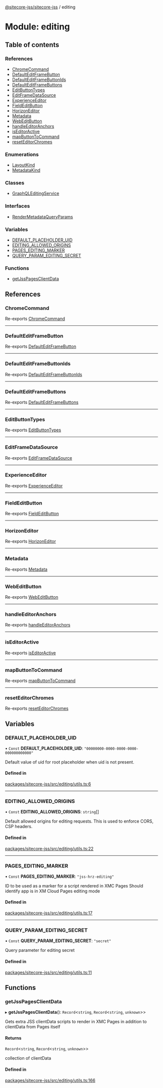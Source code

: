 [@sitecore-jss/sitecore-jss](../README.md) / editing

# Module: editing

## Table of contents

### References

- [ChromeCommand](editing.md#chromecommand)
- [DefaultEditFrameButton](editing.md#defaulteditframebutton)
- [DefaultEditFrameButtonIds](editing.md#defaulteditframebuttonids)
- [DefaultEditFrameButtons](editing.md#defaulteditframebuttons)
- [EditButtonTypes](editing.md#editbuttontypes)
- [EditFrameDataSource](editing.md#editframedatasource)
- [ExperienceEditor](editing.md#experienceeditor)
- [FieldEditButton](editing.md#fieldeditbutton)
- [HorizonEditor](editing.md#horizoneditor)
- [Metadata](editing.md#metadata)
- [WebEditButton](editing.md#webeditbutton)
- [handleEditorAnchors](editing.md#handleeditoranchors)
- [isEditorActive](editing.md#iseditoractive)
- [mapButtonToCommand](editing.md#mapbuttontocommand)
- [resetEditorChromes](editing.md#reseteditorchromes)

### Enumerations

- [LayoutKind](../enums/editing.LayoutKind.md)
- [MetadataKind](../enums/editing.MetadataKind.md)

### Classes

- [GraphQLEditingService](../classes/editing.GraphQLEditingService.md)

### Interfaces

- [RenderMetadataQueryParams](../interfaces/editing.RenderMetadataQueryParams.md)

### Variables

- [DEFAULT\_PLACEHOLDER\_UID](editing.md#default_placeholder_uid)
- [EDITING\_ALLOWED\_ORIGINS](editing.md#editing_allowed_origins)
- [PAGES\_EDITING\_MARKER](editing.md#pages_editing_marker)
- [QUERY\_PARAM\_EDITING\_SECRET](editing.md#query_param_editing_secret)

### Functions

- [getJssPagesClientData](editing.md#getjsspagesclientdata)

## References

### ChromeCommand

Re-exports [ChromeCommand](utils.md#chromecommand)

___

### DefaultEditFrameButton

Re-exports [DefaultEditFrameButton](utils.md#defaulteditframebutton)

___

### DefaultEditFrameButtonIds

Re-exports [DefaultEditFrameButtonIds](utils.md#defaulteditframebuttonids)

___

### DefaultEditFrameButtons

Re-exports [DefaultEditFrameButtons](utils.md#defaulteditframebuttons)

___

### EditButtonTypes

Re-exports [EditButtonTypes](utils.md#editbuttontypes)

___

### EditFrameDataSource

Re-exports [EditFrameDataSource](utils.md#editframedatasource)

___

### ExperienceEditor

Re-exports [ExperienceEditor](../classes/utils.ExperienceEditor.md)

___

### FieldEditButton

Re-exports [FieldEditButton](utils.md#fieldeditbutton)

___

### HorizonEditor

Re-exports [HorizonEditor](../classes/utils.HorizonEditor.md)

___

### Metadata

Re-exports [Metadata](../interfaces/utils.Metadata.md)

___

### WebEditButton

Re-exports [WebEditButton](utils.md#webeditbutton)

___

### handleEditorAnchors

Re-exports [handleEditorAnchors](utils.md#handleeditoranchors)

___

### isEditorActive

Re-exports [isEditorActive](utils.md#iseditoractive)

___

### mapButtonToCommand

Re-exports [mapButtonToCommand](utils.md#mapbuttontocommand)

___

### resetEditorChromes

Re-exports [resetEditorChromes](utils.md#reseteditorchromes)

## Variables

### DEFAULT\_PLACEHOLDER\_UID

• `Const` **DEFAULT\_PLACEHOLDER\_UID**: ``"00000000-0000-0000-0000-000000000000"``

Default value of uid for root placeholder when uid is not present.

#### Defined in

[packages/sitecore-jss/src/editing/utils.ts:6](https://github.com/Sitecore/jss/blob/456b9dfc4/packages/sitecore-jss/src/editing/utils.ts#L6)

___

### EDITING\_ALLOWED\_ORIGINS

• `Const` **EDITING\_ALLOWED\_ORIGINS**: `string`[]

Default allowed origins for editing requests. This is used to enforce CORS, CSP headers.

#### Defined in

[packages/sitecore-jss/src/editing/utils.ts:22](https://github.com/Sitecore/jss/blob/456b9dfc4/packages/sitecore-jss/src/editing/utils.ts#L22)

___

### PAGES\_EDITING\_MARKER

• `Const` **PAGES\_EDITING\_MARKER**: ``"jss-hrz-editing"``

ID to be used as a marker for a script rendered in XMC Pages
Should identify app is in XM Cloud Pages editing mode

#### Defined in

[packages/sitecore-jss/src/editing/utils.ts:17](https://github.com/Sitecore/jss/blob/456b9dfc4/packages/sitecore-jss/src/editing/utils.ts#L17)

___

### QUERY\_PARAM\_EDITING\_SECRET

• `Const` **QUERY\_PARAM\_EDITING\_SECRET**: ``"secret"``

Query parameter for editing secret

#### Defined in

[packages/sitecore-jss/src/editing/utils.ts:11](https://github.com/Sitecore/jss/blob/456b9dfc4/packages/sitecore-jss/src/editing/utils.ts#L11)

## Functions

### getJssPagesClientData

▸ **getJssPagesClientData**(): `Record`\<`string`, `Record`\<`string`, `unknown`\>\>

Gets extra JSS clientData scripts to render in XMC Pages in addition to clientData from Pages itself

#### Returns

`Record`\<`string`, `Record`\<`string`, `unknown`\>\>

collection of clientData

#### Defined in

[packages/sitecore-jss/src/editing/utils.ts:166](https://github.com/Sitecore/jss/blob/456b9dfc4/packages/sitecore-jss/src/editing/utils.ts#L166)
